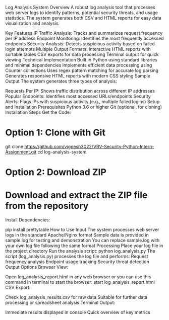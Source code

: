 Log Analysis System
Overview
A robust log analysis tool that processes web server logs to identify patterns, potential security threats, and usage statistics. The system generates both CSV and HTML reports for easy data visualization and analysis.

Key Features
IP Traffic Analysis: Tracks and summarizes request frequency per IP address
Endpoint Monitoring: Identifies the most frequently accessed endpoints
Security Analysis: Detects suspicious activity based on failed login attempts
Multiple Output Formats:
Interactive HTML reports with sortable tables
CSV exports for data processing
Terminal output for quick viewing
Technical Implementation
Built in Python using standard libraries and minimal dependencies
Implements efficient data processing using Counter collections
Uses regex pattern matching for accurate log parsing
Generates responsive HTML reports with modern CSS styling
Sample Output
The system generates three types of analysis:

Requests Per IP: Shows traffic distribution across different IP addresses
Popular Endpoints: Identifies most accessed URLs/endpoints
Security Alerts: Flags IPs with suspicious activity (e.g., multiple failed logins)
Setup and Installation
Prerequisites
Python 3.6 or higher
Git (optional, for cloning)
Installation Steps
Get the Code:

# Option 1: Clone with Git
git clone https://github.com/vignesh3022/VRV-Security-Python-Intern-Assignment.git
cd log-analysis-system

# Option 2: Download ZIP
# Download and extract the ZIP file from the repository
Install Dependencies:

pip install prettytable
How to Use
Input
The system processes web server logs in the standard Apache/Nginx format
Sample data is provided in sample.log for testing and demonstration
You can replace sample.log with your own log file following the same format
Processing
Place your log file in the project directory
Run the analysis script:
python log_analysis.py
The script (log_analysis.py) processes the log file and performs:
Request frequency analysis
Endpoint usage tracking
Security threat detection
Output Options
Browser View:

Open log_analysis_report.html in any web browser or you can use this command in terminal to start the browser: start log_analysis_report.html
CSV Export:

Check log_analysis_results.csv for raw data
Suitable for further data processing or spreadsheet analysis
Terminal Output:

Immediate results displayed in console
Quick overview of key metrics
